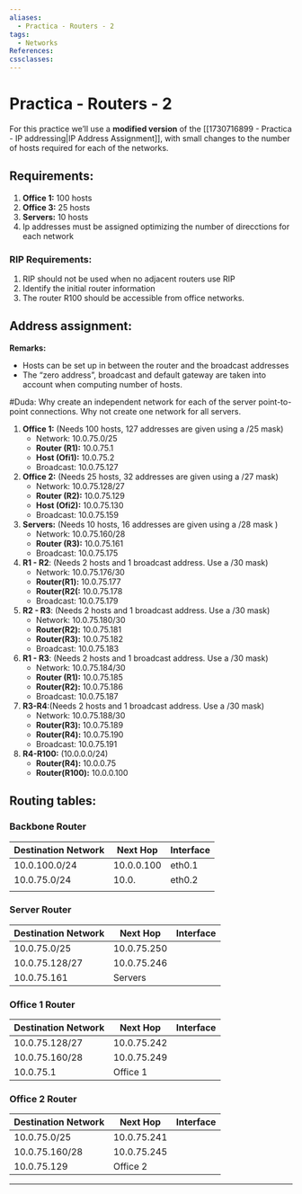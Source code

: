 ```yaml
---
aliases:
  - Practica - Routers - 2
tags:
  - Networks
References: 
cssclasses:
---
```

# Practica - Routers - 2
For this practice we’ll use a **modified version** of the [[1730716899 - Practica - IP addressing|IP Address Assignment]], with small changes to the number of hosts required for each of the networks. 
## Requirements: 
1. **Office 1:** 100 hosts
2. **Office 3:** 25 hosts 
3. **Servers:** 10 hosts 
4. Ip addresses must be assigned optimizing the number of direcctions for each network 
### RIP Requirements:
1. RIP should not be used when no adjacent routers use RIP
2. Identify the initial router information
3. The router R100 should be accessible from office networks. 

## Address assignment: 

**Remarks:** 
+ Hosts can be set up in between the router and the broadcast addresses
+ The “zero address”, broadcast and default gateway are taken into account when computing number of hosts. 

#Duda: Why create an independent network for each of the server point-to-point connections. Why not create one network for all servers. 

1. **Office 1:** (Needs 100 hosts, 127 addresses are given using a /25 mask)
	+ Network: 10.0.75.0/25
	+ **Router (R1):** 10.0.75.1
	+ **Host (Ofi1):** 10.0.75.2
	+ Broadcast: 10.0.75.127
2. **Office 2:** (Needs 25 hosts, 32 addresses are given using a /27 mask)
	+ Network: 10.0.75.128/27
	+ **Router (R2):** 10.0.75.129
	+ **Host (Ofi2):** 10.0.75.130
	+ Broadcast: 10.0.75.159
3. **Servers:** (Needs 10 hosts, 16 addresses are given using a /28 mask ) 
	+ Network: 10.0.75.160/28 
	+ **Router (R3):** 10.0.75.161 
	+ Broadcast: 10.0.75.175
4. **R1 - R2**: (Needs 2 hosts and 1 broadcast address. Use a /30 mask)
	+ Network: 10.0.75.176/30 
	+ **Router(R1):** 10.0.75.177
	+ **Router(R2(:** 10.0.75.178
	+ Broadcast: 10.0.75.179
5. **R2 - R3**: (Needs 2 hosts and 1 broadcast address. Use a /30 mask)
	+ Network: 10.0.75.180/30
	+ **Router(R2):** 10.0.75.181
	+ **Router(R3):** 10.0.75.182 
	+ Broadcast: 10.0.75.183
6. **R1 - R3**: (Needs 2 hosts and 1 broadcast address. Use a /30 mask)
	+ Network: 10.0.75.184/30
	+ **Router (R1):** 10.0.75.185
	+ **Router(R2):** 10.0.75.186
	+ Broadcast: 10.0.75.187
7. **R3-R4**:(Needs 2 hosts and 1 broadcast address. Use a /30 mask)
	+ Network: 10.0.75.188/30
	+ **Router(R3):** 10.0.75.189
	+ **Router(R4):** 10.0.75.190
	+ Broadcast: 10.0.75.191
8. **R4-R100:** (10.0.0.0/24)
	+ **Router(R4):** 10.0.0.75
	+ **Router(R100):** 10.0.0.100
## Routing tables: 

### Backbone Router 

| Destination Network | Next Hop   | Interface |
| ------------------- | ---------- | --------- |
| 10.0.100.0/24       | 10.0.0.100 | eth0.1    |
| 10.0.75.0/24        | 10.0.      | eth0.2    |
|                     |            |           |

### Server Router 

| Destination Network | Next Hop    | Interface |
| ------------------- | ----------- | --------- |
| 10.0.75.0/25        | 10.0.75.250 |           |
| 10.0.75.128/27      | 10.0.75.246 |           |
| 10.0.75.161         | Servers     |           |

### Office 1 Router 

| Destination Network | Next Hop    | Interface |
| ------------------- | ----------- | --------- |
| 10.0.75.128/27      | 10.0.75.242 |           |
| 10.0.75.160/28      | 10.0.75.249 |           |
| 10.0.75.1           | Office 1    |           |


### Office 2 Router

| Destination Network | Next Hop    | Interface |
| ------------------- | ----------- | --------- |
| 10.0.75.0/25        | 10.0.75.241 |           |
| 10.0.75.160/28      | 10.0.75.245 |           |
| 10.0.75.129         | Office 2    |           |

***